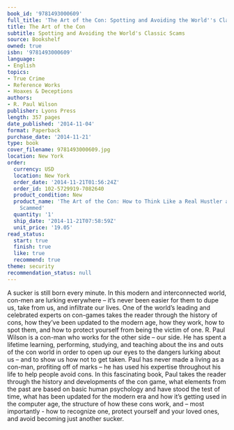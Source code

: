 ```yaml
---
book_id: '9781493000609'
full_title: 'The Art of the Con: Spotting and Avoiding the World''s Classic Scams'
title: The Art of the Con
subtitle: Spotting and Avoiding the World's Classic Scams
source: Bookshelf
owned: true
isbn: '9781493000609'
language:
- English
topics:
- True Crime
- Reference Works
- Hoaxes & Deceptions
authors:
- R. Paul Wilson
publisher: Lyons Press
length: 357 pages
date_published: '2014-11-04'
format: Paperback
purchase_date: '2014-11-21'
type: book
cover_filename: 9781493000609.jpg
location: New York
order:
  currency: USD
  location: New York
  order_date: '2014-11-21T01:56:24Z'
  order_id: 102-5729919-7082640
  product_condition: New
  product_name: 'The Art of the Con: How to Think Like a Real Hustler and Avoid Being
    Scammed'
  quantity: '1'
  ship_date: '2014-11-21T07:58:59Z'
  unit_price: '19.05'
read_status:
  start: true
  finish: true
  like: true
  recommend: true
theme: security
recommendation_status: null
---
```

A sucker is still born every minute. In this modern and interconnected world, con-men are lurking everywhere – it’s never been easier for them to dupe us, take from us, and infiltrate our lives.
One of the world’s leading and celebrated experts on con-games takes the reader through the history of cons, how they’ve been updated to the modern age, how they work, how to spot them, and how to protect yourself from being the victim of one.
R. Paul Wilson is a con-man who works for the other side – our side. He has spent a lifetime learning, performing, studying, and teaching about the ins and outs of the con world in order to open up our eyes to the dangers lurking about us – and to show us how not to get taken. Paul has never made a living as a con-man, profiting off of marks – he has used his expertise throughout his life to help people avoid cons.
In this fascinating book, Paul takes the reader through the history and developments of the con game, what elements from the past are based on basic human psychology and have stood the test of time, what has been updated for the modern era and how it’s getting used in the computer age, the structure of how these cons work, and – most importantly - how to recognize one, protect yourself and your loved ones, and avoid becoming just another sucker.

